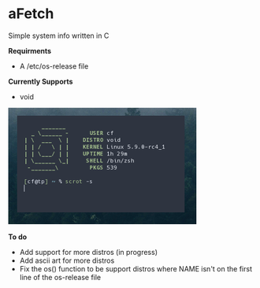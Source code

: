 # aFetch
Simple system info written in C

**Requirments**
*  A /etc/os-release file

**Currently Supports**
*  void

![Screenshot on void](screenshot.png)

**To do**
*  Add support for more distros (in progress)
*  Add ascii art for more distros
*  Fix the os() function to be support distros where NAME isn't on the first line of the os-release file
